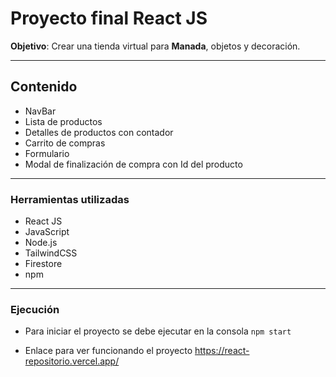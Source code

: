 # Proyecto final React JS

**Objetivo**: Crear una tienda virtual para **Manada**, objetos y decoración.

-------------------------------------

## Contenido

- NavBar
- Lista de productos
- Detalles de productos con contador 
- Carrito de compras 
- Formulario 
- Modal de finalización de compra con Id del producto

------------------------------------

### Herramientas utilizadas

- React JS
- JavaScript
- Node.js
- TailwindCSS
- Firestore
- npm

------------------------------------

### Ejecución

- Para iniciar el proyecto se debe ejecutar en la consola `npm start`

- Enlace para ver funcionando el proyecto https://react-repositorio.vercel.app/
